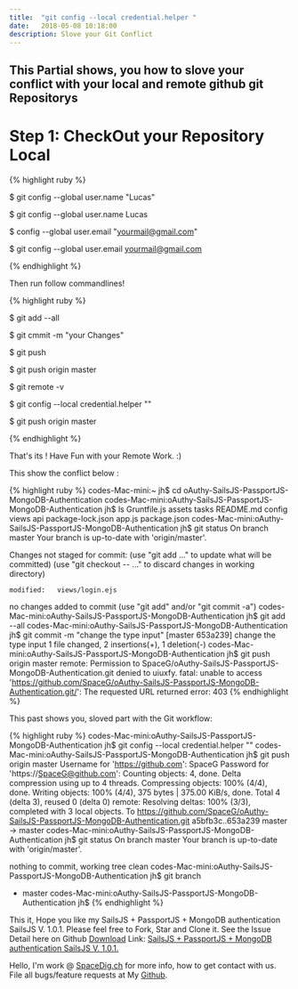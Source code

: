 ```yaml
---
title:  "git config --local credential.helper "
date:   2018-05-08 10:18:00
description: Slove your Git Conflict 
---
```

<h2 id="this-post-is-the-last-of-a-series-of-posts-in-which-i-write-about-the-observable-type-in-the-first-post-we-went-ahead-writing-an-observable-from-scratch-in-order-to-fully-understand-it-we-then-explored-how-to-create-observables-from-values-arrays-dom-events-and-promises-this-time-well-focus-on-compositions-by-rewriting-some-basic-composition-operators">This Partial shows, you how to slove your conflict with your local and remote github git Repositorys</h2>

<h1>Step 1: CheckOut your Repository Local</h1>


{% highlight ruby %}

$ git config --global user.name "Lucas"

$ git config --global user.name
Lucas

$ config --global user.email  "yourmail@gmail.com"

$ git config --global user.email 
yourmail@gmail.com

{% endhighlight %}


Then run follow commandlines! 


{% highlight ruby %}

$ git add --all

$ git cmmit -m "your Changes"

$ git push 

$ git push origin master

$ git remote -v

$ git config --local credential.helper ""

$ git push origin master 



{% endhighlight %}



That's its ! Have Fun with your Remote Work. :)


This show the conflict below : 


{% highlight ruby %}
codes-Mac-mini:~ jh$ cd oAuthy-SailsJS-PassportJS-MongoDB-Authentication
codes-Mac-mini:oAuthy-SailsJS-PassportJS-MongoDB-Authentication jh$ ls
Gruntfile.js		assets			tasks
README.md		config			views
api			package-lock.json
app.js			package.json
codes-Mac-mini:oAuthy-SailsJS-PassportJS-MongoDB-Authentication jh$ git status
On branch master
Your branch is up-to-date with 'origin/master'.

Changes not staged for commit:
  (use "git add <file>..." to update what will be committed)
  (use "git checkout -- <file>..." to discard changes in working directory)

	modified:   views/login.ejs

no changes added to commit (use "git add" and/or "git commit -a")
codes-Mac-mini:oAuthy-SailsJS-PassportJS-MongoDB-Authentication jh$ git add --all
codes-Mac-mini:oAuthy-SailsJS-PassportJS-MongoDB-Authentication jh$ git commit -m "change the type input"
[master 653a239] change the type input
 1 file changed, 2 insertions(+), 1 deletion(-)
codes-Mac-mini:oAuthy-SailsJS-PassportJS-MongoDB-Authentication jh$ git push origin master
remote: Permission to SpaceG/oAuthy-SailsJS-PassportJS-MongoDB-Authentication.git denied to uiuxfy.
fatal: unable to access 'https://github.com/SpaceG/oAuthy-SailsJS-PassportJS-MongoDB-Authentication.git/': The requested URL returned error: 403
{% endhighlight %}



This past shows you, sloved part with the Git workflow: 


{% highlight ruby %}
codes-Mac-mini:oAuthy-SailsJS-PassportJS-MongoDB-Authentication jh$ git config --local credential.helper ""
codes-Mac-mini:oAuthy-SailsJS-PassportJS-MongoDB-Authentication jh$ git push origin master
Username for 'https://github.com': SpaceG
Password for 'https://SpaceG@github.com': 
Counting objects: 4, done.
Delta compression using up to 4 threads.
Compressing objects: 100% (4/4), done.
Writing objects: 100% (4/4), 375 bytes | 375.00 KiB/s, done.
Total 4 (delta 3), reused 0 (delta 0)
remote: Resolving deltas: 100% (3/3), completed with 3 local objects.
To https://github.com/SpaceG/oAuthy-SailsJS-PassportJS-MongoDB-Authentication.git
   a5bfb3c..653a239  master -> master
codes-Mac-mini:oAuthy-SailsJS-PassportJS-MongoDB-Authentication jh$ git status
On branch master
Your branch is up-to-date with 'origin/master'.

nothing to commit, working tree clean
codes-Mac-mini:oAuthy-SailsJS-PassportJS-MongoDB-Authentication jh$ git branch
* master
codes-Mac-mini:oAuthy-SailsJS-PassportJS-MongoDB-Authentication jh$ 
{% endhighlight %}






This it, Hope you like my SailsJS + PassportJS + MongoDB authentication SailsJS V. 1.0.1. Please feel free to Fork, Star and Clone it. 
See the Issue Detail here on Github <a href="https://github.com/SpaceG/oAuthy-SailsJS-PassportJS-MongoDB-Authentication">Download</a> 
Link: <a href="https://github.com/SpaceG/oAuthy-SailsJS-PassportJS-MongoDB-Authentication">SailsJS + PassportJS + MongoDB authentication SailsJS V. 1.0.1.</a> 




 Hello, I'm work @ [SpaceDig.ch][spacedig] for more info, how to get contact with us. File all bugs/feature requests at My  [Github][jekyll-gh].

[jekyll-gh]: https://github.com/spaceg
[spacedig]:    http://spacedig.ch
